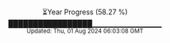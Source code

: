 <p align="center">
⏳Year Progress (58.27 %)<br>
█████████████████▁▁▁▁▁▁▁▁▁▁▁▁▁ <br>
<sub>Updated: Thu, 01 Aug 2024 06:03:08 GMT</sub>
</p>

